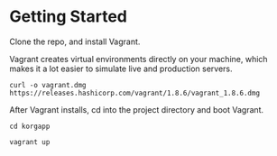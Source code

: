 # Getting Started

Clone the repo, and install Vagrant.

Vagrant creates virtual environments directly on your machine,
which makes it a lot easier to simulate live and production servers.

`curl -o vagrant.dmg https://releases.hashicorp.com/vagrant/1.8.6/vagrant_1.8.6.dmg`

After Vagrant installs, cd into the project directory and boot Vagrant.

`cd korgapp`

`vagrant up`

